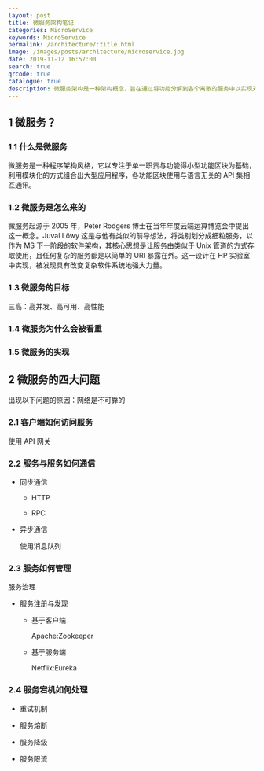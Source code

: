```yaml
---
layout: post
title: 微服务架构笔记
categories: MicroService
keywords: MicroService
permalink: /architecture/:title.html
image: /images/posts/architecture/microservice.jpg
date: 2019-11-12 16:57:00
search: true
qrcode: true
catalogue: true
description: 微服务架构是一种架构概念，旨在通过将功能分解到各个离散的服务中以实现对解决方案的解耦。它的主要作用是将功能分解到离散的各个服务当中，从而降低系统的耦合性，并提供更加灵活的服务支持。
---
```


## 1 微服务？

### 1.1 什么是微服务

微服务是一种程序架构风格，它以专注于单一职责与功能得小型功能区块为基础，利用模块化的方式组合出大型应用程序，各功能区块使用与语言无关的 API 集相互通讯。

### 1.2 微服务是怎么来的

微服务起源于 2005 年，Peter Rodgers 博士在当年年度云端运算博览会中提出这一概念。Juval Löwy 这是与他有类似的前导想法，将类别划分成细粒服务，以作为 MS 下一阶段的软件架构，其核心思想是让服务由类似于 Unix 管道的方式存取使用，且任何复杂的服务都是以简单的 URI 暴露在外。这一设计在 HP 实验室中实现，被发现具有改变复杂软件系统地强大力量。

### 1.3 微服务的目标

三高：高并发、高可用、高性能

### 1.4 微服务为什么会被看重


### 1.5 微服务的实现

## 2 微服务的四大问题

出现以下问题的原因：网络是不可靠的

### 2.1 客户端如何访问服务

使用 API 网关

### 2.2 服务与服务如何通信

* 同步通信

    * HTTP

    * RPC

* 异步通信

    使用消息队列

### 2.3 服务如何管理

服务治理

* 服务注册与发现

    * 基于客户端

        Apache:Zookeeper

    * 基于服务端

        Netflix:Eureka

### 2.4 服务宕机如何处理

* 重试机制

* 服务熔断

* 服务降级

* 服务限流